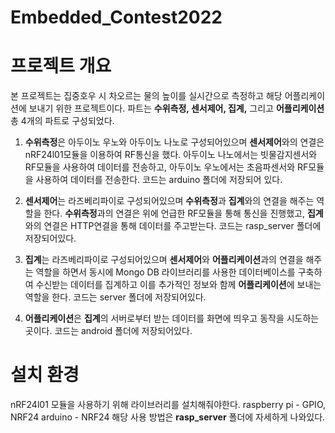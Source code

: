 # Embedded_Contest2022

# 프로젝트 개요
본 프로젝트는 집중호우 시 차오르는 물의 높이를 실시간으로 측정하고 해당 어플리케이션에 보내기 위한 프로젝트이다.
파트는 **수위측정, 센서제어, 집계,** 그리고 **어플리케이션** 총 4개의 파트로 구성되었다.

1. **수위측정**은 아두이노 우노와 아두이노 나노로 구성되어있으며 **센서제어**와의 연결은 nRF24l01모듈을 이용하여 RF통신을 했다.
아두이노 나노에서는 빗물감지센서와 RF모듈을 사용하여 데이터를 전송하고,
아두이노 우노에서는 초음파센서와 RF모듈을 사용하여 데이터를 전송한다.
코드는 arduino 폴더에 저장되어 있다.

2. **센서제어**는 라즈베리파이로 구성되어있으며 **수위측정**과 **집계**와의 연결을 해주는 역할을 한다.
**수위측정**과의 연결은 위에 언급한 RF모듈을 통해 통신을 진행했고, **집계**와의 연결은 HTTP연결을 통해 데이터를 주고받는다.
코드는 rasp_server 폴더에 저장되어있다.

3. **집계**는 라즈베리파이로 구성되어있으며 **센서제어**와 **어플리케이션**과의 연결을 해주는 역할을 하면서 동시에 Mongo DB 라이브러리를 사용한 데이터베이스를 구축하여 수신받는 데이터를 집계하고 이를 추가적인 정보와 함께 **어플리케이션**에 보내는 역할을 한다.
코드는 server 폴더에 저장되어있다.

4. **어플리케이션**은 **집계**의 서버로부터 받는 데이터를 화면에 띄우고 동작을 시도하는 곳이다.
코드는 android 폴더에 저장되어있다.

# 설치 환경
nRF24l01 모듈을 사용하기 위해 라이브러리를 설치해줘야한다.
raspberry pi - GPIO, NRF24
arduino - NRF24
해당 사용 방법은 **rasp_server** 폴더에 자세하게 나와있다.
